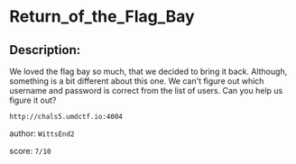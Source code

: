 
# Return_of_the_Flag_Bay
## Description:
We loved the flag bay so much, that we decided to bring it back. Although, something is a bit different about this one. We can't figure out which username and password is correct from the list of users. Can you help us figure it out?

`http://chals5.umdctf.io:4004`

author: `WittsEnd2`

score: `7/10`

